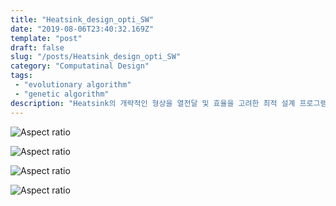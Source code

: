 ```yaml
---
title: "Heatsink_design_opti_SW"
date: "2019-08-06T23:40:32.169Z"
template: "post"
draft: false
slug: "/posts/Heatsink_design_opti_SW"
category: "Computatinal Design"
tags: 
 - "evolutionary algorithm"
 - "genetic algorithm"
description: "Heatsink의 개략적인 형상을 열전달 및 효율을 고려한 최적 설계 프로그램 Manual"
---
```

![Aspect ratio](/media/POST/000020/0.jpg)

![Aspect ratio](/media/POST/000020/1.jpg)

![Aspect ratio](/media/POST/000020/2.jpg)

![Aspect ratio](/media/POST/000020/3.jpg)


